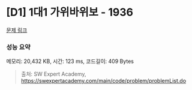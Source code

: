 # [D1] 1대1 가위바위보 - 1936 

[문제 링크](https://swexpertacademy.com/main/code/problem/problemDetail.do?contestProbId=AV5PjKXKALcDFAUq) 

### 성능 요약

메모리: 20,432 KB, 시간: 123 ms, 코드길이: 409 Bytes



> 출처: SW Expert Academy, https://swexpertacademy.com/main/code/problem/problemList.do